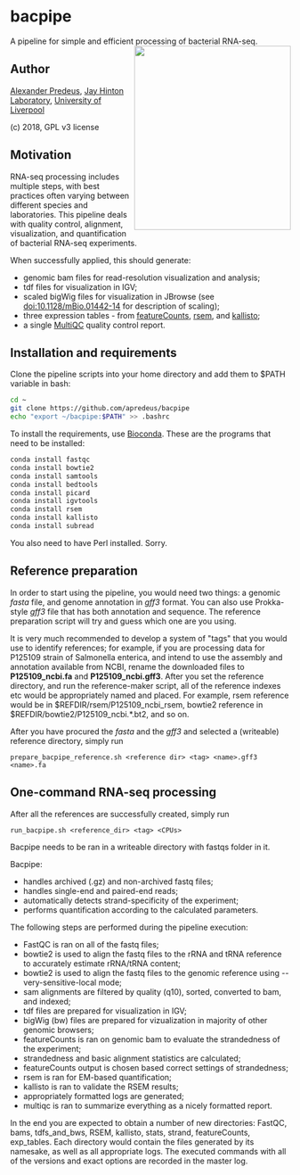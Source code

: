 # bacpipe
A pipeline for simple and efficient processing of bacterial RNA-seq.
<img align="right" width="281" height="330" src="https://www.soulseeds.com/wp-content/uploads/2013/10/bagpipes-joke.jpg">

## Author
[Alexander Predeus](https://www.researchgate.net/profile/Alexander_Predeus), [Jay Hinton Laboratory](http://www.hintonlab.com/), [University of Liverpool](https://www.liverpool.ac.uk/)

(c) 2018, GPL v3 license

## Motivation
RNA-seq processing includes multiple steps, with best practices often varying between different species and laboratories. This pipeline deals with quality control, alignment, visualization, and quantification of bacterial RNA-seq experiments. 

When successfully applied, this should generate:
* genomic bam files for read-resolution visualization and analysis;
* tdf files for visualization in IGV;
* scaled bigWig files for visualization in JBrowse (see [doi:10.1128/mBio.01442-14](http://mbio.asm.org/content/5/4/e01442-14.full) for description of scaling); 
* three expression tables - from [featureCounts](http://subread.sourceforge.net/), [rsem](https://deweylab.github.io/RSEM/), and [kallisto](https://pachterlab.github.io/kallisto/); 
* a single [MultiQC](http://multiqc.info/) quality control report.

## Installation and requirements 
Clone the pipeline scripts into your home directory and add them to $PATH variable in bash: 

```bash
cd ~
git clone https://github.com/apredeus/bacpipe
echo "export ~/bacpipe:$PATH" >> .bashrc
```

To install the requirements, use [Bioconda](https://bioconda.github.io/). These are the programs that need to be installed: 

```bash
conda install fastqc
conda install bowtie2
conda install samtools
conda install bedtools
conda install picard
conda install igvtools
conda install rsem
conda install kallisto
conda install subread
```

You also need to have Perl installed. Sorry. 

## Reference preparation
In order to start using the pipeline, you would need two things: a genomic *fasta* file, and genome annotation in *gff3* format. You can also use Prokka-style *gff3* file that has both annotation and sequence. The reference preparation script will try and guess which one are you using. 

It is very much recommended to develop a system of "tags" that you would use to identify references; for example, if you are processing data for P125109 strain of Salmonella enterica, and intend to use the assembly and annotation available from NCBI, rename the downloaded files to **P125109_ncbi.fa** and **P125109_ncbi.gff3**. After you set the reference directory, and run the reference-maker script, all of the reference indexes etc would be appropriately named and placed. For example, rsem reference would be in $REFDIR/rsem/P125109_ncbi_rsem, bowtie2 reference in $REFDIR/bowtie2/P125109_ncbi.\*.bt2, and so on. 

After you have procured the *fasta* and the *gff3* and selected a (writeable) reference directory, simply run 

`prepare_bacpipe_reference.sh <reference dir> <tag> <name>.gff3 <name>.fa`

## One-command RNA-seq processing
After all the references are successfully created, simply run 

`run_bacpipe.sh <reference_dir> <tag> <CPUs>`

Bacpipe needs to be ran in a writeable directory with fastqs folder in it. 

Bacpipe:
* handles archived (.gz) and non-archived fastq files; 
* handles single-end and paired-end reads; 
* automatically detects strand-specificity of the experiment; 
* performs quantification according to the calculated parameters. 

The following steps are performed during the pipeline execution: 
* FastQC is ran on all of the fastq files; 
* bowtie2 is used to align the fastq files to the rRNA and tRNA reference to accurately estimate rRNA/tRNA content; 
* bowtie2 is used to align the fastq files to the genomic reference using --very-sensitive-local mode;
* sam alignments are filtered by quality (q10), sorted, converted to bam, and indexed; 
* tdf files are prepared for visualization in IGV; 
* bigWig (bw) files are prepared for vizualization in majority of other genomic browsers; 
* featureCounts is ran on genomic bam to evaluate the strandedness of the experiment; 
* strandedness and basic alignment statistics are calculated; 
* featureCounts output is chosen based correct settings of strandedness; 
* rsem is ran for EM-based quantification; 
* kallisto is ran to validate the RSEM results; 
* appropriately formatted logs are generated; 
* multiqc is ran to summarize everything as a nicely formatted report. 
    
In the end you are expected to obtain a number of new directories: FastQC, bams, tdfs_and_bws, RSEM, kallisto, stats, strand, featureCounts, exp_tables. Each directory would contain the files generated by its namesake, as well as all appropriate logs. The executed commands with all of the versions and exact options are recorded in the master log. 
    
    
